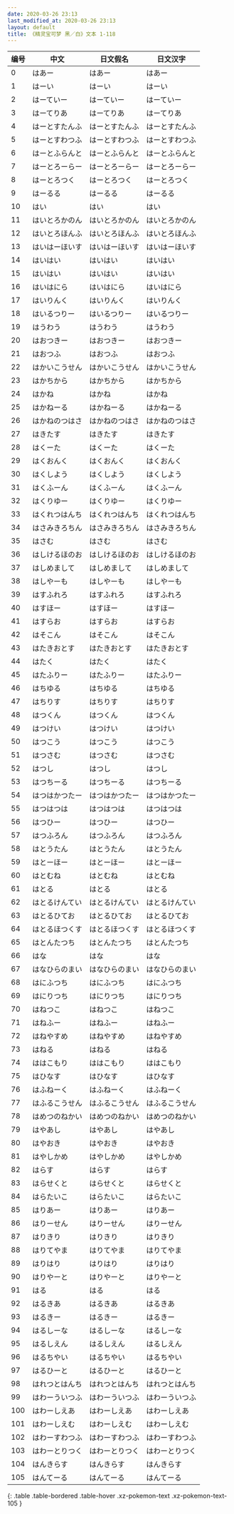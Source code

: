 ```yaml
---
date: 2020-03-26 23:13
last_modified_at: 2020-03-26 23:13
layout: default
title: 《精灵宝可梦 黑／白》文本 1-118
---
```

| 编号 | 中文 | 日文假名 | 日文汉字 |
| ---- | ---- | ---- | --- |
| 0 | はあー | はあー | はあー |
| 1 | はーい | はーい | はーい |
| 2 | はーていー | はーていー | はーていー |
| 3 | はーてりあ | はーてりあ | はーてりあ |
| 4 | はーとすたんふ | はーとすたんふ | はーとすたんふ |
| 5 | はーとすわつふ | はーとすわつふ | はーとすわつふ |
| 6 | はーとふらんと | はーとふらんと | はーとふらんと |
| 7 | はーとろーらー | はーとろーらー | はーとろーらー |
| 8 | はーとろつく | はーとろつく | はーとろつく |
| 9 | はーるる | はーるる | はーるる |
| 10 | はい | はい | はい |
| 11 | はいとろかのん | はいとろかのん | はいとろかのん |
| 12 | はいとろほんふ | はいとろほんふ | はいとろほんふ |
| 13 | はいはーほいす | はいはーほいす | はいはーほいす |
| 14 | はいはい | はいはい | はいはい |
| 15 | はいはい | はいはい | はいはい |
| 16 | はいはにら | はいはにら | はいはにら |
| 17 | はいりんく | はいりんく | はいりんく |
| 18 | はいるつりー | はいるつりー | はいるつりー |
| 19 | はうわう | はうわう | はうわう |
| 20 | はおつきー | はおつきー | はおつきー |
| 21 | はおつふ | はおつふ | はおつふ |
| 22 | はかいこうせん | はかいこうせん | はかいこうせん |
| 23 | はかちから | はかちから | はかちから |
| 24 | はかね | はかね | はかね |
| 25 | はかねーる | はかねーる | はかねーる |
| 26 | はかねのつはさ | はかねのつはさ | はかねのつはさ |
| 27 | はきたす | はきたす | はきたす |
| 28 | はくーた | はくーた | はくーた |
| 29 | はくおんく | はくおんく | はくおんく |
| 30 | はくしよう | はくしよう | はくしよう |
| 31 | はくふーん | はくふーん | はくふーん |
| 32 | はくりゆー | はくりゆー | はくりゆー |
| 33 | はくれつはんち | はくれつはんち | はくれつはんち |
| 34 | はさみきろちん | はさみきろちん | はさみきろちん |
| 35 | はさむ | はさむ | はさむ |
| 36 | はしけるほのお | はしけるほのお | はしけるほのお |
| 37 | はしめまして | はしめまして | はしめまして |
| 38 | はしやーも | はしやーも | はしやーも |
| 39 | はすふれろ | はすふれろ | はすふれろ |
| 40 | はすほー | はすほー | はすほー |
| 41 | はすらお | はすらお | はすらお |
| 42 | はそこん | はそこん | はそこん |
| 43 | はたきおとす | はたきおとす | はたきおとす |
| 44 | はたく | はたく | はたく |
| 45 | はたふりー | はたふりー | はたふりー |
| 46 | はちゆる | はちゆる | はちゆる |
| 47 | はちりす | はちりす | はちりす |
| 48 | はつくん | はつくん | はつくん |
| 49 | はつけい | はつけい | はつけい |
| 50 | はつこう | はつこう | はつこう |
| 51 | はつさむ | はつさむ | はつさむ |
| 52 | はつし | はつし | はつし |
| 53 | はつちーる | はつちーる | はつちーる |
| 54 | はつはかつたー | はつはかつたー | はつはかつたー |
| 55 | はつはつは | はつはつは | はつはつは |
| 56 | はつひー | はつひー | はつひー |
| 57 | はつふろん | はつふろん | はつふろん |
| 58 | はとうたん | はとうたん | はとうたん |
| 59 | はとーほー | はとーほー | はとーほー |
| 60 | はとむね | はとむね | はとむね |
| 61 | はとる | はとる | はとる |
| 62 | はとるけんてい | はとるけんてい | はとるけんてい |
| 63 | はとるひてお | はとるひてお | はとるひてお |
| 64 | はとるほつくす | はとるほつくす | はとるほつくす |
| 65 | はとんたつち | はとんたつち | はとんたつち |
| 66 | はな | はな | はな |
| 67 | はなひらのまい | はなひらのまい | はなひらのまい |
| 68 | はにふつち | はにふつち | はにふつち |
| 69 | はにりつち | はにりつち | はにりつち |
| 70 | はねつこ | はねつこ | はねつこ |
| 71 | はねふー | はねふー | はねふー |
| 72 | はねやすめ | はねやすめ | はねやすめ |
| 73 | はねる | はねる | はねる |
| 74 | ははこもり | ははこもり | ははこもり |
| 75 | はひなす | はひなす | はひなす |
| 76 | はふねーく | はふねーく | はふねーく |
| 77 | はふるこうせん | はふるこうせん | はふるこうせん |
| 78 | はめつのねかい | はめつのねかい | はめつのねかい |
| 79 | はやあし | はやあし | はやあし |
| 80 | はやおき | はやおき | はやおき |
| 81 | はやしかめ | はやしかめ | はやしかめ |
| 82 | はらす | はらす | はらす |
| 83 | はらせくと | はらせくと | はらせくと |
| 84 | はらたいこ | はらたいこ | はらたいこ |
| 85 | はりあー | はりあー | はりあー |
| 86 | はりーせん | はりーせん | はりーせん |
| 87 | はりきり | はりきり | はりきり |
| 88 | はりてやま | はりてやま | はりてやま |
| 89 | はりはり | はりはり | はりはり |
| 90 | はりやーと | はりやーと | はりやーと |
| 91 | はる | はる | はる |
| 92 | はるきあ | はるきあ | はるきあ |
| 93 | はるきー | はるきー | はるきー |
| 94 | はるしーな | はるしーな | はるしーな |
| 95 | はるしえん | はるしえん | はるしえん |
| 96 | はるちやい | はるちやい | はるちやい |
| 97 | はるひーと | はるひーと | はるひーと |
| 98 | はれつとはんち | はれつとはんち | はれつとはんち |
| 99 | はわーういつふ | はわーういつふ | はわーういつふ |
| 100 | はわーしえあ | はわーしえあ | はわーしえあ |
| 101 | はわーしえむ | はわーしえむ | はわーしえむ |
| 102 | はわーすわつふ | はわーすわつふ | はわーすわつふ |
| 103 | はわーとりつく | はわーとりつく | はわーとりつく |
| 104 | はんきらす | はんきらす | はんきらす |
| 105 | はんてーる | はんてーる | はんてーる |
{: .table .table-bordered .table-hover .xz-pokemon-text .xz-pokemon-text-105 }